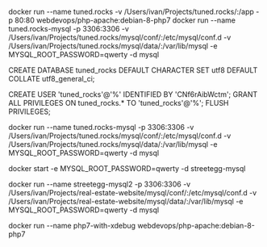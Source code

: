 docker run --name tuned.rocks -v /Users/ivan/Projects/tuned.rocks/:/app -p 80:80 webdevops/php-apache:debian-8-php7
docker run --name tuned.rocks-mysql -p 3306:3306 -v /Users/ivan/Projects/tuned.rocks/mysql/conf/:/etc/mysql/conf.d -v /Users/ivan/Projects/tuned.rocks/mysql/data/:/var/lib/mysql -e MYSQL_ROOT_PASSWORD=qwerty -d mysql

CREATE DATABASE tuned_rocks
  DEFAULT CHARACTER SET utf8
  DEFAULT COLLATE utf8_general_ci;

CREATE USER 'tuned_rocks'@'%' IDENTIFIED BY 'CNf6rAibWctm';
GRANT ALL PRIVILEGES ON tuned_rocks.* TO 'tuned_rocks'@'%';
FLUSH PRIVILEGES;

docker run --name tuned.rocks-mysql -p 3306:3306 -v /Users/ivan/Projects/tuned.rocks/mysql/conf/:/etc/mysql/conf.d -v /Users/ivan/Projects/tuned.rocks/mysql/data/:/var/lib/mysql -e MYSQL_ROOT_PASSWORD=qwerty -d mysql

docker start -e MYSQL_ROOT_PASSWORD=qwerty -d streetegg-mysql

docker run --name streetegg-mysql2 -p 3306:3306 -v /Users/ivan/Projects/real-estate-website/mysql/conf/:/etc/mysql/conf.d -v /Users/ivan/Projects/real-estate-website/mysql/data/:/var/lib/mysql -e MYSQL_ROOT_PASSWORD=qwerty -d mysql

docker run --name php7-with-xdebug webdevops/php-apache:debian-8-php7
